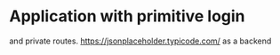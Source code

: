 # Application with primitive login
and private routes. https://jsonplaceholder.typicode.com/ as a backend
